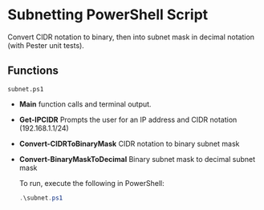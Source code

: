 # Subnetting PowerShell Script

Convert CIDR notation to binary, then into subnet mask in decimal notation (with Pester unit tests).

## Functions

`subnet.ps1`

- **Main** function calls and terminal output.
- **Get-IPCIDR** Prompts the user for an IP address and CIDR notation (192.168.1.1/24)
- **Convert-CIDRToBinaryMask** CIDR notation to binary subnet mask
- **Convert-BinaryMaskToDecimal** Binary subnet mask to decimal subnet mask

   To run, execute the following in PowerShell:

   ```powershell
   .\subnet.ps1
   ```
